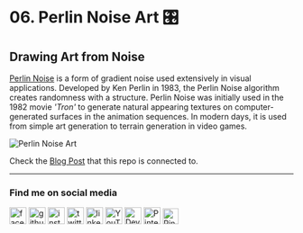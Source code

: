 # 06. Perlin Noise Art 🎛️
## Drawing Art from Noise

[Perlin Noise](https://en.wikipedia.org/wiki/Perlin_noise) is a form of gradient noise used extensively in visual applications. Developed by Ken Perlin in 1983, the Perlin Noise algorithm creates randomness with a structure. Perlin Noise was initially used in the 1982 movie *'Tron'* to generate natural appearing textures on computer-generated surfaces in the animation sequences. In modern days, it is used from simple art generation to terrain generation in video games.

![Perlin Noise Art](https://github.com/asankaSovis/06.-Perlin-Noise-Art/blob/5337e6c58c12f4147efd60a2f5a6919c9b36e6a6/Sample%20Output/Perlin%20Noise%20Art.gif)

Check the [Blog Post](https://asanka.hashnode.dev/06-perlin-noise-art-art-from-noise)  that this repo is connected to.

---

### Find me on social media

[<img src='https://github.com/asankaSovis/asankaSovis/blob/main/facebook.svg' alt='facebook' height='30'>](https://www.facebook.com/artist.artist.98) [<img src='https://github.com/asankaSovis/asankaSovis/blob/main/github.svg' alt='github' height='30'>](https://github.com/asankaSovis)  [<img src='https://github.com/asankaSovis/asankaSovis/blob/main/instagram.svg' alt='instagram' height='30'>](https://www.instagram.com/asankaakashsovis/)  [<img src='https://github.com/asankaSovis/asankaSovis/blob/main/twitter.svg' alt='twitter' height='30'>](https://twitter.com/AsankaSovis)  [<img src='https://github.com/asankaSovis/asankaSovis/blob/main/linkedin.svg' alt='linkedin' height='30'>](https://www.linkedin.com/in/asanka-sovis/)  [<img src='https://github.com/asankaSovis/asankaSovis/blob/main/youtube.svg' alt='YouTube' height='30'>](https://www.youtube.com/c/AKASHSOVIS/) 
[<img src='https://github.com/asankaSovis/asankaSovis/blob/main/deviant.svg' alt='Deviant' height='30'>](https://www.deviantart.com/asanka98)  [<img src='https://github.com/asankaSovis/asankaSovis/blob/main/pin.svg' alt='Pinterest' height='30'>](https://www.pinterest.com/asankasovis)     [<img src='https://github.com/asankaSovis/asankaSovis/blob/main/blog.svg' alt='Pinterest' height='28'>](https://asanka-sovis.blogspot.com/)
